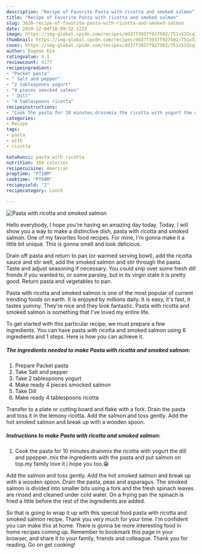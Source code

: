 ```yaml
---
description: "Recipe of Favorite Pasta with ricotta and smoked salmon"
title: "Recipe of Favorite Pasta with ricotta and smoked salmon"
slug: 3620-recipe-of-favorite-pasta-with-ricotta-and-smoked-salmon
date: 2020-12-04T18:09:52.122Z
image: https://img-global.cpcdn.com/recipes/dd37f3937f927502/751x532cq70/pasta-with-ricotta-and-smoked-salmon-recipe-main-photo.jpg
thumbnail: https://img-global.cpcdn.com/recipes/dd37f3937f927502/751x532cq70/pasta-with-ricotta-and-smoked-salmon-recipe-main-photo.jpg
cover: https://img-global.cpcdn.com/recipes/dd37f3937f927502/751x532cq70/pasta-with-ricotta-and-smoked-salmon-recipe-main-photo.jpg
author: Eugene Kim
ratingvalue: 4.1
reviewcount: 4177
recipeingredient:
- "Packet pasta"
- " Salt and pepper"
- "2 tablespoons yogurt"
- "4 pieces smocked salmon"
- " Dill"
- "4 tablespoons ricotta"
recipeinstructions:
- "Cook the pasta for 10 minutes.drainmix the ricotta with yogurt the dill and ppepper..mix the ingredients with the pasta and put salmon on top.my family love it.i hope you too.😁"
categories:
- Recipe
tags:
- pasta
- with
- ricotta

katakunci: pasta with ricotta 
nutrition: 169 calories
recipecuisine: American
preptime: "PT18M"
cooktime: "PT60M"
recipeyield: "2"
recipecategory: Lunch

---
```



![Pasta with ricotta and smoked salmon](https://img-global.cpcdn.com/recipes/dd37f3937f927502/751x532cq70/pasta-with-ricotta-and-smoked-salmon-recipe-main-photo.jpg)

Hello everybody, I hope you're having an amazing day today. Today, I will show you a way to make a distinctive dish, pasta with ricotta and smoked salmon. One of my favorites food recipes. For mine, I'm gonna make it a little bit unique. This is gonna smell and look delicious.

Drain off pasta and return to pan (or warmed serving bowl), add the ricotta sauce and stir well, add the smoked salmon and stir through the pasta. Taste and adjust seasoning if necessary. You could snip over some fresh dill fronds if you wanted to, or some parsley, but in its virgin state it is pretty good. Return pasta and vegetables to pan.

Pasta with ricotta and smoked salmon is one of the most popular of current trending foods on earth. It is enjoyed by millions daily. It is easy, it's fast, it tastes yummy. They're nice and they look fantastic. Pasta with ricotta and smoked salmon is something that I've loved my entire life.


To get started with this particular recipe, we must prepare a few ingredients. You can have pasta with ricotta and smoked salmon using 6 ingredients and 1 steps. Here is how you can achieve it.

<!--inarticleads1-->

##### The ingredients needed to make Pasta with ricotta and smoked salmon:

1. Prepare Packet pasta
1. Take  Salt and pepper
1. Take 2 tablespoons yogurt
1. Make ready 4 pieces smocked salmon
1. Take  Dill
1. Make ready 4 tablespoons ricotta


Transfer to a plate or cutting board and flake with a fork. Drain the pasta and toss it in the lemony ricotta. Add the salmon and toss gently. Add the hot smoked salmon and break up with a wooden spoon. 

<!--inarticleads2-->

##### Instructions to make Pasta with ricotta and smoked salmon:

1. Cook the pasta for 10 minutes.drainmix the ricotta with yogurt the dill and ppepper..mix the ingredients with the pasta and put salmon on top.my family love it.i hope you too.😁


Add the salmon and toss gently. Add the hot smoked salmon and break up with a wooden spoon. Drain the pasta, peas and asparagus. The smoked salmon is divided into smaller bits using a fork and the fresh spinach leaves are rinsed and cleaned under cold water. On a frying pan the spinach is fried a little before the rest of the ingredients are added. 

So that is going to wrap it up with this special food pasta with ricotta and smoked salmon recipe. Thank you very much for your time. I'm confident you can make this at home. There is gonna be more interesting food in home recipes coming up. Remember to bookmark this page in your browser, and share it to your family, friends and colleague. Thank you for reading. Go on get cooking!
